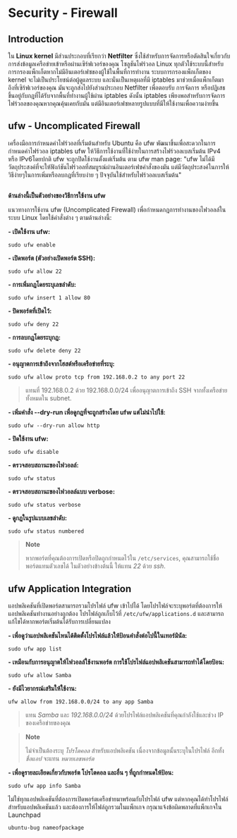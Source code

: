 # Security - Firewall
## Introduction

ใน **Linux kernel** มีส่วนประกอบที่เรียกว่า **Netfilter** ซึ่งใช้สำหรับการจัดการหรือตัดสินใจเกี่ยวกับการส่งข้อมูลเครือข่ายเข้าหรือผ่านเซิร์ฟเวอร์ของคุณ โซลูชันไฟร์วอล Linux ทุกตัวใช้ระบบนี้สำหรับการกรองแพ็กเก็ตหากไม่มีอินเตอร์เฟซของผู้ใช้ในพื้นที่การทำงาน ระบบการกรองแพ็กเก็ตของ kernel จะไม่เป็นประโยชน์ต่อผู้ดูแลระบบ และนั่นเป็นเหตุผลที่มี iptables มาช่วยเมื่อแพ็กเก็ตมาถึงที่เซิร์ฟเวอร์ของคุณ มันจะถูกส่งไปยังส่วนประกอบ Netfilter เพื่อตอบรับ การจัดการ หรือปฏิเสธขึ้นอยู่กับกฎที่ได้รับจากพื้นที่ทำงานผู้ใช้ผ่าน iptables ดังนั้น iptables เพียงพอสำหรับการจัดการไฟร์วอลของคุณหากคุณคุ้นเคยกับมัน แต่มีอินเตอร์เฟซหลายรูปแบบที่มีให้ใช้งานเพื่อความง่ายขึ้น

## ufw - Uncomplicated Firewall

เครื่องมือการกำหนดค่าไฟร์วอลที่เริ่มต้นสำหรับ Ubuntu คือ ufw พัฒนาขึ้นเพื่อสะดวกในการกำหนดค่าไฟร์วอล iptables ufw ให้วิธีการใช้งานที่ใช้ง่ายในการสร้างไฟร์วอลเบสเริ่มต้น IPv4 หรือ IPv6โดยปกติ ufw จะถูกปิดใช้งานตั้งแต่เริ่มต้น ตาม ufw man page: "ufw ไม่ได้มีวัตถุประสงค์ที่จะให้ฟังก์ชันไฟร์วอลที่สมบูรณ์ผ่านอินเตอร์เฟซคำสั่งของมัน แต่มีวัตถุประสงค์ในการให้วิธีง่ายๆในการเพิ่มหรือลบกฎที่เรียบง่าย ๆ ปัจจุบันใช้สำหรับไฟร์วอลเบสเริ่มต้น"
##

 **ด้านล่างนี้เป็นตัวอย่างของวิธีการใช้งาน ufw**
 

แนวทางการใช้งาน ufw (Uncomplicated Firewall) เพื่อกำหนดกฎการทำงานของไฟวอลล์ในระบบ Linux โดยใช้คำสั่งต่าง ๆ ตามด้านล่างนี้:

**- เปิดใช้งาน ufw:**

    sudo ufw enable
    

 **- เปิดพอร์ต (ตัวอย่างเปิดพอร์ต SSH):**

    sudo ufw allow 22

 **- การเพิ่มกฎโดยระบุเลขลำดับ:**

	sudo ufw insert 1 allow 80

 **- ปิดพอร์ตที่เปิดไว้:**

	sudo ufw deny 22

 **- การลบกฎโดยระบุกฎ:**

	sudo ufw delete deny 22

 **- อนุญาตการเข้าถึงจากโฮสต์หรือเครือข่ายที่ระบุ:**

	sudo ufw allow proto tcp from 192.168.0.2 to any port 22

> แทนที่ 192.168.0.2 ด้วย 192.168.0.0/24 เพื่ออนุญาตการเข้าถึง SSH จากทั้งเครือข่ายทั้งหมดใน subnet.

**- เพิ่มคำสั่ง --dry-run เพื่อดูกฎที่จะถูกสร้างโดย ufw แต่ไม่นำไปใช้:**

	sudo ufw --dry-run allow http
 **- ปิดใช้งาน ufw:**

	sudo ufw disable

 **- ตรวจสอบสถานะของไฟวอลล์:**

	sudo ufw status

 **- ตรวจสอบสถานะของไฟวอลล์แบบ verbose:**

	sudo ufw status verbose 

 **- ดูกฎในรูปแบบเลขลำดับ:**

	sudo ufw status numbered

> **Note**
> 
> หากพอร์ตที่คุณต้องการเปิดหรือปิดถูกกำหนดไว้ใน `/etc/services`, คุณสามารถใช้ชื่อพอร์ตแทนตัวเลขได้ ในตัวอย่างข้างต้นนี้ ให้แทน _22_ ด้วย _ssh_.

## 
## ufw Application Integration


แอปพลิเคชันที่เปิดพอร์ตสามารถรวมโปรไฟล์ ufw เข้าไปได้ โดยโปรไฟล์จะระบุพอร์ตที่ต้องการให้แอปพลิเคชันทำงานอย่างถูกต้อง โปรไฟล์ถูกเก็บไว้ที่ `/etc/ufw/applications.d` และสามารถแก้ไขได้หากพอร์ตเริ่มต้นได้รับการเปลี่ยนแปลง

**- เพื่อดูว่าแอปพลิเคชันไหนได้ติดตั้งโปรไฟล์แล้วให้ป้อนคำสั่งต่อไปนี้ในเทอร์มินัล:**

    sudo ufw app list 

**- เหมือนกับการอนุญาตให้ไฟวอลล์ใช้งานพอร์ต การใช้โปรไฟล์แอปพลิเคชันสามารถทำได้โดยป้อน:**

    sudo ufw allow Samba 

**- ยังมีไวยากรณ์เสริมให้ใช้งาน:**

    ufw allow from 192.168.0.0/24 to any app Samba 

> แทน _Samba_ และ _192.168.0.0/24_
> ด้วยโปรไฟล์แอปพลิเคชันที่คุณกำลังใช้และช่วง IP ของเครือข่ายของคุณ

> **Note**
> 
> ไม่จำเป็นต้องระบุ _โปรโตคอล_ สำหรับแอปพลิเคชัน เนื่องจากข้อมูลนั้นระบุในโปรไฟล์ อีกทั้ง _ชื่อแอป_ จะแทน _หมายเลขพอร์ต_

**- เพื่อดูรายละเอียดเกี่ยวกับพอร์ต โปรโตคอล และอื่น ๆ ที่ถูกกำหนดให้ป้อน:**

    sudo ufw app info Samba 

ไม่ใช่ทุกแอปพลิเคชันที่ต้องการเปิดพอร์ตเครือข่ายมาพร้อมกับโปรไฟล์ ufw แต่หากคุณได้ทำโปรไฟล์สำหรับแอปพลิเคชันแล้ว และต้องการให้ไฟล์ถูกรวมในแพ็กเกจ กรุณาแจ้งข้อผิดพลาดที่แพ็กเกจใน Launchpad

    ubuntu-bug nameofpackage







